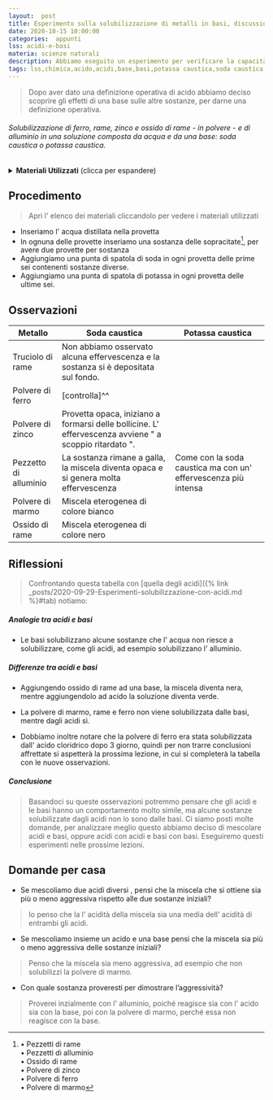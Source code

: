 ```yaml
---
layout:  post
title: Esperimento sulla solubilizzazione di metalli in basi, discussione collettiva sulle possibili differenze tra acidi e basi.
date: 2020-10-15 10:00:00
categories:  appunti
lss: acidi-e-basi
materia: scienze naturali
description: Abbiamo eseguito un esperimento per verificare la capacità di solubilizzazione delle basi in acqua con diverse sostanze. Successivamente abbiamo discusso insieme per giungere a delle conclusioni, e deciso di fare ulteriori esperimenti per comprovare la differenza tra acidi e basi
tags: lss,chimica,acido,acidi,base,basi,potassa caustica,soda caustica,solubilizzazione,polvere di zinco, alluminio
---
```

> Dopo aver dato una definizione operativa di acido abbiamo deciso scoprire gli effetti di una base sulle altre sostanze, per darne una definizione operativa.

###### Solubilizzazione di ferro, rame, zinco e ossido di rame - in polvere - e di alluminio in una soluzione composta da acqua e da una base: soda caustica o potassa caustica.

<details>
  <summary><b>Materiali Utilizzati</b> (clicca per espandere)</summary>
  
  • Soda caustica<br>
  • Potassa caustica<br>
  • 2 pipette pasteur<br>
  • 12 provette<br>
  • Spatola<br>
  • Pezzetti di rame<br>
  • Pezzetti di alluminio<br>
  • Ossido di rame<br>
  • Polvere di zinco<br>
  • Polvere di ferro<br>
  • Polvere di marmo<br>
  • Acqua distillata<br>
</details>

## Procedimento

> Apri l' elenco dei materiali cliccandolo per vedere i materiali utilizzati

- Inseriamo l' acqua distillata nella provetta
- In ognuna delle provette inseriamo una sostanza delle sopracitate[^1], per avere due provette per sostanza
- Aggiungiamo una punta di spatola di soda in ogni provetta delle prime sei contenenti sostanze diverse.
- Aggiungiamo una punta di spatola di potassa in ogni provetta delle ultime sei.


## Osservazioni 

| Metallo | Soda caustica | Potassa caustica |
|---|---|---|
Truciolo di rame|Non abbiamo osservato alcuna effervescenza e la sostanza si è depositata sul fondo.||
Polvere di ferro|[controlla]^^||
Polvere di zinco|Provetta opaca, iniziano a formarsi delle bollicine. L' effervescenza avviene " a scoppio ritardato ".||
Pezzetto di alluminio|La sostanza rimane a galla, la miscela diventa opaca e si genera molta effervescenza|Come con la soda caustica ma con un' effervescenza più intensa|
Polvere di marmo |Miscela eterogenea di colore bianco||
Ossido di rame |Miscela eterogenea di colore nero||

## Riflessioni

> Confrontando questa tabella con [quella degli acidi]({% link _posts/2020-09-29-Esperimenti-solubilizzazione-con-acidi.md %}#tab) notiamo: 

##### Analogie tra acidi e basi
- Le basi solubilizzano alcune sostanze che l' acqua non riesce a solubilizzare, come gli acidi, ad esempio solubilizzano l' alluminio.

##### Differenze tra acidi e basi

- Aggiungendo ossido di rame ad una base, la miscela diventa nera, mentre aggiungendolo ad acido la soluzione diventa verde.

- La polvere di marmo, rame e ferro non viene solubilizzata dalle basi, mentre dagli acidi sì. 

- Dobbiamo inoltre notare che la polvere di ferro era stata solubilizzata dall' acido cloridrico dopo 3 giorno, quindi per non trarre conclusioni affrettate si aspetterà la prossima lezione, in cui si completerà la tabella con le nuove osservazioni.

##### Conclusione

> Basandoci su queste osservazioni potremmo pensare che gli acidi e le basi hanno un comportamento molto simile, ma alcune sostanze solubilizzate dagli acidi non lo sono dalle basi. Ci siamo posti molte domande, per analizzare meglio questo abbiamo deciso di mescolare acidi e basi, oppure acidi con acidi e basi con basi. Eseguiremo questi esperimenti nelle prossime lezioni.


## Domande per casa

- Se mescoliamo due acidi diversi , pensi che la miscela che si ottiene sia più o meno aggressiva rispetto alle due sostanze iniziali?

> Io penso che la l' acidità della miscela sia una media dell' acidità di entrambi gli acidi.

- Se mescoliamo insieme un acido e una base pensi che la miscela sia più o meno aggressiva delle sostanze iniziali?

> Penso che la miscela sia meno aggressiva, ad esempio che non solubilizzi la polvere di marmo.

- Con quale sostanza proveresti per dimostrare l’aggressività?

> Proverei inzialmente con l' alluminio, poiché reagisce sia con l' acido sia con la base, poi con la polvere di marmo, perché essa non reagisce con la base.

[^1]:   • Pezzetti di rame<br>
        • Pezzetti di alluminio<br>
        • Ossido di rame<br>
        • Polvere di zinco<br>
        • Polvere di ferro<br>
        • Polvere di marmo
